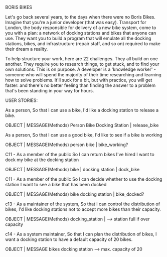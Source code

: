 BORIS BIKES

Let's go back several years, to the days when there were no Boris Bikes. Imagine that you're a junior developer (that was easy). Transport for London, the body responsible for delivery of a new bike system, come to you with a plan: a network of docking stations and bikes that anyone can use. They want you to build a program that will emulate all the docking stations, bikes, and infrastructure (repair staff, and so on) required to make their dream a reality.

To help structure your work, here are 22 challenges. They all build on one another. They require you to research things, to get stuck, and to find your own solutions. This is on purpose. A developer is a 'knowledge worker' - someone who will spend the majority of their time researching and learning how to solve problems. It'll suck for a bit, but with practice, you will get faster: and there's no better feeling than finding the answer to a problem that's been standing in your way for hours.

USER STORIES:

As a person,
So that I can use a bike,
I'd like a docking station to release a bike.

OBJECT | MESSAGE(Methods)
Person
Bike
Docking Station | release_bike

As a person,
So that I can use a good bike,
I'd like to see if a bike is working

OBJECT | MESSAGE(Methods)
person
bike | bike_working?

C11 - As a member of the public
So I can return bikes I've hired
I want to dock my bike at the docking station

OBJECT | MESSAGE(Methods)
bike |
docking station | dock_bike

C11 - As a member of the public
So I can decide whether to use the docking station
I want to see a bike that has been docked

OBJECT | MESSAGE(Methods)
bike
docking station | bike_docked?

c13 - As a maintainer of the system,
So that I can control the distribution of bikes,
I'd like docking stations not to accept more bikes than their capacity.

OBJECT | MESSAGE(Methods)
docking_station |  --> station full if over capacity

c14 - As a system maintainer,
So that I can plan the distribution of bikes,
I want a docking station to have a default capacity of 20 bikes.

OBJECT | MESSAGE
bikes
docking station --> max. capacity of 20
